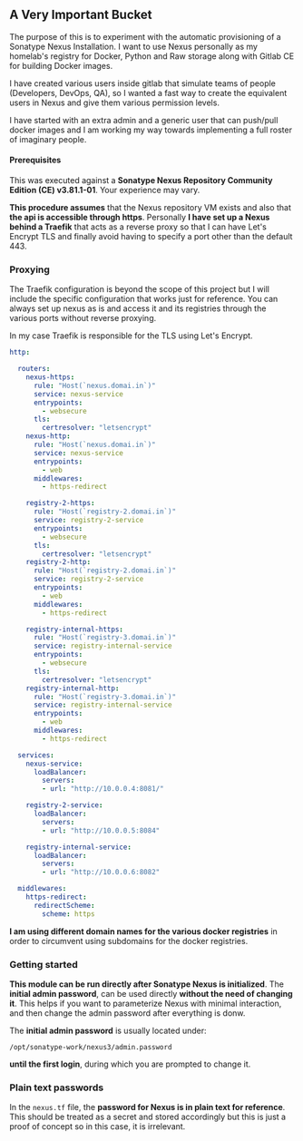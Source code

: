 A Very Important Bucket
---

The purpose of this is to experiment with the automatic provisioning of a Sonatype Nexus Installation. 
I want to use Nexus personally as my homelab's registry for Docker, Python and Raw storage along with Gitlab CE for 
building Docker images.

I have created various users inside gitlab that simulate teams of people (Developers, DevOps, QA), so I wanted a fast
way to create the equivalent users in Nexus and give them various permission levels.

I have started with an extra admin and a generic user that can push/pull docker images and I am working my way towards
implementing a full roster of imaginary people.

#### Prerequisites

This was executed against a **Sonatype Nexus Repository Community Edition (CE) v3.81.1-01**.
 Your experience may vary.

**This procedure assumes** that the Nexus repository VM exists and also that **the api is accessible
through https**. Personally **I have set up a Nexus behind a Traefik** that acts as a reverse proxy
so that I can have Let's Encrypt TLS and finally avoid having to specify a port other than the default 443. 

### Proxying

The Traefik configuration is beyond the scope of this project but I will include the specific configuration that works
just for reference. You can always set up nexus as is and access it and its registries through the various ports without 
reverse proxying.

In my case Traefik is responsible for the TLS using Let's Encrypt.

```yaml
http:

  routers:
    nexus-https:
      rule: "Host(`nexus.domai.in`)"
      service: nexus-service
      entrypoints:
        - websecure
      tls:
        certresolver: "letsencrypt"
    nexus-http:
      rule: "Host(`nexus.domai.in`)"
      service: nexus-service
      entrypoints:
        - web
      middlewares:
        - https-redirect

    registry-2-https:
      rule: "Host(`registry-2.domai.in`)"
      service: registry-2-service
      entrypoints:
        - websecure
      tls:
        certresolver: "letsencrypt"
    registry-2-http:
      rule: "Host(`registry-2.domai.in`)"
      service: registry-2-service
      entrypoints:
        - web
      middlewares:
        - https-redirect

    registry-internal-https:
      rule: "Host(`registry-3.domai.in`)"
      service: registry-internal-service
      entrypoints:
        - websecure
      tls:
        certresolver: "letsencrypt"
    registry-internal-http:
      rule: "Host(`registry-3.domai.in`)"
      service: registry-internal-service
      entrypoints:
        - web
      middlewares:
        - https-redirect

  services:
    nexus-service:
      loadBalancer:
        servers:
        - url: "http://10.0.0.4:8081/"

    registry-2-service:
      loadBalancer:
        servers:
        - url: "http://10.0.0.5:8084"

    registry-internal-service:
      loadBalancer:
        servers:
        - url: "http://10.0.0.6:8082"

  middlewares:
    https-redirect:
      redirectScheme:
        scheme: https
```

**I am using different domain names for the various docker registries** in order to circumvent 
using subdomains for the docker registries.

### Getting started

**This module can be run directly after Sonatype Nexus is initialized**. The **initial admin password**, 
can be used directly **without the need of changing it**. This helps if you want to parameterize Nexus
with minimal interaction, and then change the admin password after everything is donw.

The **initial admin password** is usually located under:

```/opt/sonatype-work/nexus3/admin.password``` 

**until the first login**, during which you are prompted to change it.

### Plain text passwords

In the ```nexus.tf``` file, the **password for Nexus is in plain text for reference**. This should be treated as a secret
and stored accordingly but this is just a proof of concept so in this case, it is irrelevant.
